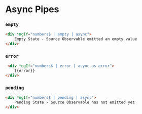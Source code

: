 # Async Pipes

### `empty`
```html
<div *ngIf="numbers$ | empty | async">
    Empty State - Source Observable emitted an empty value
</div>
```

### `error`
```html
 <div *ngIf="numbers$ | error | async as error">
    {{error}}
</div>
```

### `pending`

```html
<div *ngIf="numbers$ | pending | async">
    Pending State - Source Observable has not emitted yet
</div>
```